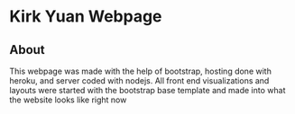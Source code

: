 # Kirk Yuan Webpage

## About
This webpage was made with the help of bootstrap, hosting done with heroku, and server coded with nodejs.
All front end visualizations and layouts were started with the bootstrap base template and made into what the website looks like right now
